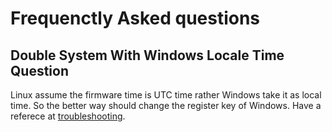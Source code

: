 # Frequenctly Asked questions

## Double System With Windows Locale Time Question

Linux assume the firmware time is UTC time rather Windows take it as local time. So the better way should change the register key of Windows. Have a referece at [troubleshooting](https://wiki.gentoo.org/wiki/System_time#Troubleshooting).